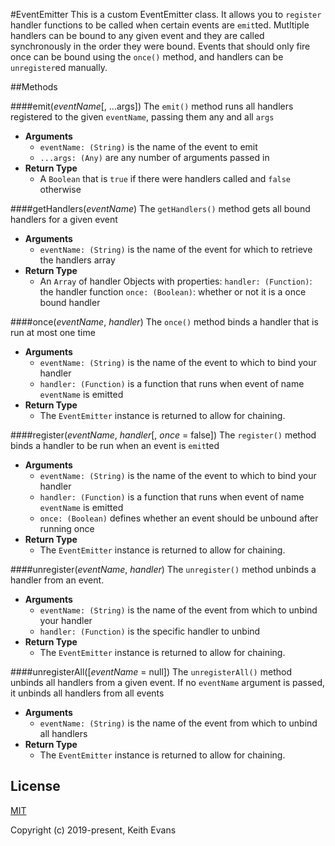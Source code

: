 #EventEmitter
This is a custom EventEmitter class. It allows you to `register` handler functions to be called when certain events are `emit`ted. Mutltiple handlers can be bound to any given event and they are called synchronously in the order they were bound. Events that should only fire once can be bound using the `once()` method, and handlers can be `unregister`ed manually.

##Methods

####emit(_eventName_[, ...args])
The `emit()` method runs all handlers registered to the given `eventName`, passing them any and all `args`
  * **Arguments**
    * `eventName: (String)` is the name of the event to emit
    * `...args: (Any)` are any number of arguments passed in
  * **Return Type**
    * A `Boolean` that is `true` if there were handlers called and `false` otherwise

####getHandlers(_eventName_)
The `getHandlers()` method gets all bound handlers for a given event
  * **Arguments**
    * `eventName: (String)` is the name of the event for which to retrieve the handlers array
  * **Return Type**
    * An `Array` of handler Objects with properties: 
    `handler: (Function)`: the handler function
    `once: (Boolean)`: whether or not it is a once bound handler

####once(_eventName_, _handler_)
The `once()` method binds a handler that is run at most one time
  * **Arguments**
    * `eventName: (String)` is the name of the event to which to bind your handler
    * `handler: (Function)` is a function that runs when event of name `eventName` is emitted
  * **Return Type**
    * The `EventEmitter` instance is returned to allow for chaining.

####register(_eventName_, _handler_[, _once_ = false])
  The `register()` method binds a handler to be run when an event is `emit`ted
  * **Arguments**
    * `eventName: (String)` is the name of the event to which to bind your handler
    * `handler: (Function)` is a function that runs when event of name `eventName` is emitted
    * `once: (Boolean)` defines whether an event should be unbound after running once
  * **Return Type**
    * The `EventEmitter` instance is returned to allow for chaining.

####unregister(_eventName_, _handler_)
  The `unregister()` method unbinds a handler from an event. 
  * **Arguments**
    * `eventName: (String)` is the name of the event from which to unbind your handler
    * `handler: (Function)` is the specific handler to unbind
  * **Return Type**
    * The `EventEmitter` instance is returned to allow for chaining.
    
####unregisterAll([_eventName_ = null])
  The `unregisterAll()` method unbinds all handlers from a given event. If no `eventName` argument is passed, it unbinds all handlers from all events
  * **Arguments**
    * `eventName: (String)` is the name of the event from which to unbind all handlers
  * **Return Type**
    * The `EventEmitter` instance is returned to allow for chaining.

## License

[MIT](http://opensource.org/licenses/MIT)

Copyright (c) 2019-present, Keith Evans